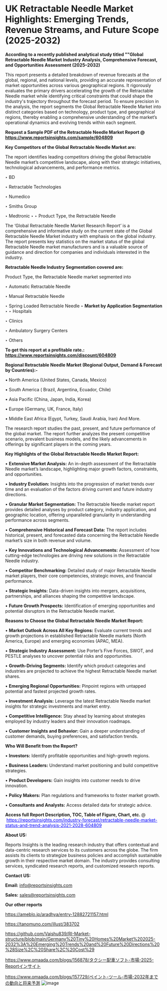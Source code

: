 # UK Retractable Needle Market Highlights: Emerging Trends, Revenue Streams, and Future Scope (2025-2032)

<strong>According to a recently published analytical study titled ""Global Retractable Needle Market Industry Analysis, Comprehensive Forecast, and Opportunities Assessment (2025–2032)</strong>

This report presents a detailed breakdown of revenue forecasts at the global, regional, and national levels, providing an accurate representation of market opportunities across various geographical regions. It rigorously evaluates the primary drivers accelerating the growth of the Retractable Needle market while identifying critical constraints that could shape the industry's trajectory throughout the forecast period. To ensure precision in the analysis, the report segments the Global Retractable Needle Market into distinct categories based on technology, product type, and geographical regions, thereby enabling a comprehensive understanding of the market’s operational dynamics and evolving trends within each segment.

<strong>Request a Sample PDF of the Retractable Needle Market Report </strong><strong>@<a href=https://www.reportsinsights.com/sample/604809 style=color:#0000ff;> https://www.reportsinsights.com/sample/604809</a></strong></font>

<strong>Key Competitors of the Global Retractable Needle Market are:</strong>

The report identifies leading competitors driving the global Retractable Needle market’s competitive landscape, along with their strategic initiatives, technological advancements, and performance metrics.

‣ BD

‣ Retractable Technologies

‣ Numedico

‣ Smiths Group

‣ Medtronic
‣ 
‣    Product Type, the Retractable Needle

The ‘Global Retractable Needle Market Research Report’ is a comprehensive and informative study on the current state of the Global Retractable Needle Market industry with emphasis on the global industry. The report presents key statistics on the market status of the global Retractable Needle market manufacturers and is a valuable source of guidance and direction for companies and individuals interested in the industry.

<strong>Retractable Needle Industry Segmentation covered are:</strong>

Product Type, the Retractable Needle market segmented into

‣ Automatic Retractable Needle

‣ Manual Retractable Needle

‣ Spring Loaded Retractable Needle
‣ 
<strong>Market by Application Segmentation</strong>
‣
‣  Hospitals

‣ Clinics

‣ Ambulatory Surgery Centers

‣ Others

<strong>To get this report at a profitable rate.: <a href=https://www.reportsinsights.com/discount/604809 style=color:#0000ff;>https://www.reportsinsights.com/discount/604809</a></strong></font>

<strong>Regional Retractable Needle Market (Regional Output, Demand &amp; Forecast by Countries):-</strong>

• North America (United States, Canada, Mexico)

• South America ( Brazil, Argentina, Ecuador, Chile)

• Asia Pacific (China, Japan, India, Korea)

• Europe (Germany, UK, France, Italy)

• Middle East Africa (Egypt, Turkey, Saudi Arabia, Iran) And More.

The research report studies the past, present, and future performance of the global market. The report further analyzes the present competitive scenario, prevalent business models, and the likely advancements in offerings by significant players in the coming years.

<strong>Key Highlights of the Global Retractable Needle Market Report:</strong>

• <strong>Extensive Market Analysis:</strong> An in-depth assessment of the Retractable Needle market’s landscape, highlighting major growth factors, constraints, and opportunities.

• <strong>Industry Evolution:</strong> Insights into the progression of market trends over time and an evaluation of the factors driving current and future industry directions.

• <strong>Granular Market Segmentation:</strong> The Retractable Needle market report provides detailed analyses by product category, industry application, and geographic location, offering unparalleled granularity in understanding performance across segments.

• <strong>Comprehensive Historical and Forecast Data:</strong> The report includes historical, present, and forecasted data concerning the Retractable Needle market’s size in both revenue and volume.

• <strong>Key Innovations and Technological Advancements:</strong> Assessment of how cutting-edge technologies are driving new solutions in the Retractable Needle industry.

• <strong>Competitor Benchmarking:</strong> Detailed study of major Retractable Needle market players, their core competencies, strategic moves, and financial performance.

• <strong>Strategic Insights:</strong> Data-driven insights into mergers, acquisitions, partnerships, and alliances shaping the competitive landscape.

• <strong>Future Growth Prospects:</strong> Identification of emerging opportunities and potential disruptors in the Retractable Needle market.

<strong>Reasons to Choose the Global Retractable Needle Market Report:</strong>

• <strong>Market Outlook Across All Key Regions:</strong> Evaluate current trends and growth projections in established Retractable Needle markets (North America, Europe) and emerging economies (APAC, MEA).

• <strong>Strategic Industry Assessment:</strong> Use Porter’s Five Forces, SWOT, and PESTLE analyses to uncover potential risks and opportunities.

• <strong>Growth-Driving Segments:</strong> Identify which product categories and industries are projected to achieve the highest Retractable Needle market shares.

• <strong>Emerging Regional Opportunities:</strong> Pinpoint regions with untapped potential and fastest projected growth rates.

• <strong>Investment Analysis:</strong> Leverage the latest Retractable Needle market insights for strategic investments and market entry.

• <strong>Competitive Intelligence:</strong> Stay ahead by learning about strategies employed by industry leaders and their innovation roadmaps.

• <strong>Customer Insights and Behavior:</strong> Gain a deeper understanding of customer demands, buying preferences, and satisfaction trends.

<strong>Who Will Benefit from the Report?</strong>

• <strong>Investors:</strong> Identify profitable opportunities and high-growth regions.

• <strong>Business Leaders:</strong> Understand market positioning and build competitive strategies.

• <strong>Product Developers:</strong> Gain insights into customer needs to drive innovation.

• <strong>Policy Makers:</strong> Plan regulations and frameworks to foster market growth.

• <strong>Consultants and Analysts:</strong> Access detailed data for strategic advice.
</ul>
<strong>Access full Report Description, TOC, Table of Figure, Chart, etc. </strong>@  <a href=https://reportsinsights.com/industry-forecast/retractable-needle-market-status-and-trend-analysis-2021-2028-604809 style=color:#0000ff;>https://reportsinsights.com/industry-forecast/retractable-needle-market-status-and-trend-analysis-2021-2028-604809</a></font>

<strong><strong>About US</strong>:</strong>

Reports Insights is the leading research industry that offers contextual and data-centric research services to its customers across the globe. The firm assists its clients to strategize business policies and accomplish sustainable growth in their respective market domain. The industry provides consulting services, syndicated research reports, and customized research reports.

<strong>Contact US:</strong>

<p class=""""><b>Email:</b> <a href=mailto:info@reportsinsights.com>info@reportsinsights.com</a></p>
<p class=""""><b>Sales:</b> <a href=mailto:sales@reportsinsights.com>sales@reportsinsights.com</a></p>

<strong>Our other reports</strong>

<a href=https://ameblo.jp/aradhya/entry-12882721157.html>https://ameblo.jp/aradhya/entry-12882721157.html</a>

<a href=https://tanomuno.com/illust/383702>https://tanomuno.com/illust/383702</a>

<a href=https://github.com/Vaishu839/RI-Market-structure/blob/main/Germany%20Tiny%20Homes%20Market%202025-2032%3A%20Emerging%20Trends%20and%20Future%20Directions%20%28Size%2C%20Share%2C%20Cost%29>https://github.com/Vaishu839/RI-Market-structure/blob/main/Germany%20Tiny%20Homes%20Market%202025-2032%3A%20Emerging%20Trends%20and%20Future%20Directions%20%28Size%2C%20Share%2C%20Cost%29</a>

<a href=https://www.omaada.com/blogs/156878/タクシー配車ソフト-市場-2025-Reportインサイト>https://www.omaada.com/blogs/156878/タクシー配車ソフト-市場-2025-Reportインサイト</a>

<a href=https://www.omaada.com/blogs/157729/ペイント-ツール-市場-2032年までの動向と将来予測>https://www.omaada.com/blogs/157729/ペイント-ツール-市場-2032年までの動向と将来予測</a>
![image](https://github.com/user-attachments/assets/fa3f5c16-f7c9-4288-bbb0-3bba7af5a1cf)
